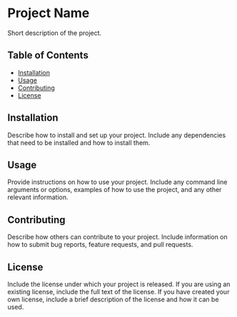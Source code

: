 # Project Name

Short description of the project.

## Table of Contents

- [Installation](#installation)
- [Usage](#usage)
- [Contributing](#contributing)
- [License](#license)

## Installation

Describe how to install and set up your project. Include any dependencies that need to be installed and how to install them.

## Usage

Provide instructions on how to use your project. Include any command line arguments or options, examples of how to use the project, and any other relevant information.

## Contributing

Describe how others can contribute to your project. Include information on how to submit bug reports, feature requests, and pull requests.

## License

Include the license under which your project is released. If you are using an existing license, include the full text of the license. If you have created your own license, include a brief description of the license and how it can be used.
